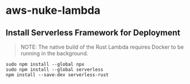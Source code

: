 # aws-nuke-lambda

## Install Serverless Framework for Deployment

> NOTE: The native build of the Rust Lambda requires Docker to be running in the background.

```
sudo npm install --global npx
sudo npm install --global serverless
npm install --save-dev serverless-rust
```


